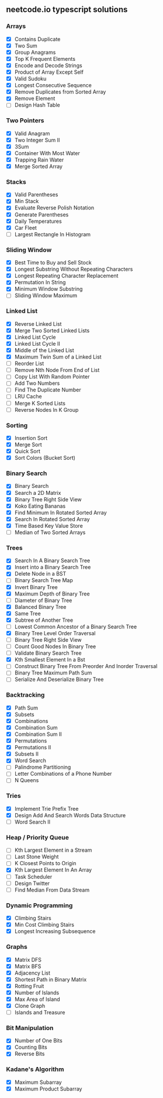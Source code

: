 ## neetcode.io typescript solutions

### Arrays

- [x] Contains Duplicate
- [x] Two Sum
- [x] Group Anagrams
- [x] Top K Frequent Elements
- [x] Encode and Decode Strings
- [x] Product of Array Except Self
- [x] Valid Sudoku
- [x] Longest Consecutive Sequence
- [x] Remove Duplicates from Sorted Array
- [x] Remove Element
- [ ] Design Hash Table

### Two Pointers

- [x] Valid Anagram
- [x] Two Integer Sum II
- [x] 3Sum
- [x] Container With Most Water
- [x] Trapping Rain Water
- [x] Merge Sorted Array

### Stacks

- [x] Valid Parentheses
- [x] Min Stack
- [x] Evaluate Reverse Polish Notation
- [x] Generate Parentheses
- [x] Daily Temperatures
- [x] Car Fleet
- [ ] Largest Rectangle In Histogram

### Sliding Window

- [x] Best Time to Buy and Sell Stock
- [x] Longest Substring Without Repeating Characters
- [x] Longest Repeating Character Replacement
- [x] Permutation In String
- [x] Minimum Window Substring
- [ ] Sliding Window Maximum

### Linked List

- [x] Reverse Linked List
- [x] Merge Two Sorted Linked Lists
- [x] Linked List Cycle
- [x] Linked List Cycle II
- [x] Middle of the Linked List
- [x] Maximum Twin Sum of a Linked List
- [ ] Reorder List
- [ ] Remove Nth Node From End of List
- [ ] Copy List With Random Pointer
- [ ] Add Two Numbers
- [ ] Find The Duplicate Number
- [ ] LRU Cache
- [ ] Merge K Sorted Lists
- [ ] Reverse Nodes In K Group

### Sorting

- [x] Insertion Sort
- [x] Merge Sort
- [x] Quick Sort
- [x] Sort Colors (Bucket Sort)

### Binary Search

- [x] Binary Search
- [x] Search a 2D Matrix
- [x] Binary Tree Right Side View
- [x] Koko Eating Bananas
- [x] Find Minimum In Rotated Sorted Array
- [x] Search In Rotated Sorted Array
- [x] Time Based Key Value Store
- [ ] Median of Two Sorted Arrays

### Trees

- [x] Search In A Binary Search Tree
- [x] Insert into a Binary Search Tree
- [x] Delete Node in a BST
- [ ] Binary Search Tree Map
- [x] Invert Binary Tree
- [x] Maximum Depth of Binary Tree
- [ ] Diameter of Binary Tree
- [x] Balanced Binary Tree
- [x] Same Tree
- [x] Subtree of Another Tree
- [ ] Lowest Common Ancestor of a Binary Search Tree
- [x] Binary Tree Level Order Traversal
- [ ] Binary Tree Right Side View
- [ ] Count Good Nodes In Binary Tree
- [ ] Validate Binary Search Tree
- [x] Kth Smallest Element In a Bst
- [ ] Construct Binary Tree From Preorder And Inorder Traversal
- [ ] Binary Tree Maximum Path Sum
- [ ] Serialize And Deserialize Binary Tree

### Backtracking

- [x] Path Sum
- [x] Subsets
- [x] Combinations
- [x] Combination Sum
- [x] Combination Sum II
- [x] Permutations
- [x] Permutations II
- [x] Subsets II
- [x] Word Search
- [ ] Palindrome Partitioning
- [ ] Letter Combinations of a Phone Number
- [ ] N Queens

### Tries

- [x] Implement Trie Prefix Tree
- [x] Design Add And Search Words Data Structure
- [ ] Word Search II

### Heap / Priority Queue

- [ ] Kth Largest Element in a Stream
- [ ] Last Stone Weight
- [ ] K Closest Points to Origin
- [x] Kth Largest Element In An Array
- [ ] Task Scheduler
- [ ] Design Twitter
- [ ] Find Median From Data Stream

### Dynamic Programming

- [x] Climbing Stairs
- [x] Min Cost Climbing Stairs
- [x] Longest Increasing Subsequence

### Graphs

- [x] Matrix DFS
- [x] Matrix BFS
- [x] Adjacency List
- [x] Shortest Path in Binary Matrix
- [x] Rotting Fruit
- [x] Number of Islands
- [x] Max Area of Island
- [x] Clone Graph
- [ ] Islands and Treasure

### Bit Manipulation

- [x] Number of One Bits
- [x] Counting Bits
- [x] Reverse Bits

### Kadane's Algorithm

- [x] Maximum Subarray
- [x] Maximum Product Subarray
